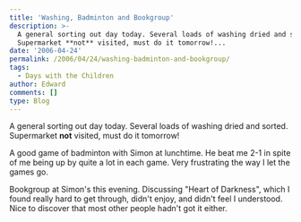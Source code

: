 ```yaml
---
title: 'Washing, Badminton and Bookgroup'
description: >-
  A general sorting out day today. Several loads of washing dried and sorted.
  Supermarket **not** visited, must do it tomorrow!...
date: '2006-04-24'
permalink: /2006/04/24/washing-badminton-and-bookgroup/
tags:
  - Days with the Children
author: Edward
comments: []
type: Blog
---
```


A general sorting out day today. Several loads of washing dried and
sorted. Supermarket **not** visited, must do it tomorrow!

A good game of badminton with Simon at lunchtime. He beat me 2-1 in
spite of me being up by quite a lot in each game. Very frustrating the
way I let the games go.

Bookgroup at Simon\'s this evening. Discussing \"Heart of Darkness\",
which I found really hard to get through, didn\'t enjoy, and didn\'t
feel I understood. Nice to discover that most other people hadn\'t got
it either.

